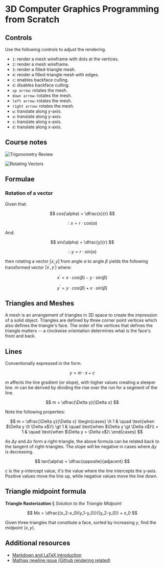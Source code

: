 # 3D Computer Graphics Programming from Scratch

## Controls

Use the following controls to adjust the rendering.

* `1`: render a mesh wireframe with dots at the vertices.
* `2`: render a mesh wireframe.
* `3`: render a filled-triangle mesh.
* `4`: render a filled-triangle mesh with edges.
* `c`: enables backface culling.
* `d`: disables backface culling.
* `up arrow`: rotates the mesh.
* `down arrow`: rotates the mesh.
* `left arrow`: rotates the mesh.
* `right arrow`: rotates the mesh.
* `w`: translate along y-axis.
* `a`: translate along y-axis.
* `s`: translate along x-axis.
* `d`: translate along x-axis.

## Course notes

![Trigonometry Review](1-trig-review-notes.png "Trigonometry Review Notes")

![Rotating Vectors](2-rotating-vectors.png "Rotating Vectors Notes")

## Formulae

### Rotation of a vector

Given that:

$$
cos(\alpha) = \dfrac{x}{r}
$$

$$
\therefore x = r \cdot cos(\alpha)
$$

And:

$$
sin(\alpha) = \dfrac{y}{r}
$$

$$
\therefore y = r \cdot sin(\alpha)
$$

then rotating a vector $[x, y]$ from angle $\alpha$ to angle $\beta$ yields the following transformed vector $[x^\prime, y^\prime]$ where:

$$
x^ \prime = x \cdot cos(\beta) - y \cdot sin(\beta)
$$

$$
y^ \prime = y \cdot cos(\beta) + x \cdot sin(\beta)
$$

## Triangles and Meshes

A mesh is an arrangement of triangles in 3D space to create the impression of a solid object. Triangles are defined by three corner point vertices which also defines the triangle's face. The order of the vertices that defines the triangle matters -- a clockwise orientation determines what is the face's front and back.

## Lines

Conventionally expressed in the form.

$$
y = m \cdot x + c
$$

$m$ affects the line gradient (or slope), with higher values creating a steeper line. $m$ can be derived by dividing the rise over the run for a segment of the line.

$$
m = \dfrac{\Delta y}{\Delta x}
$$

Note the following properties:

$$
m = \dfrac{\Delta y}{\Delta x} 
\begin{cases}
\lt 1 & \quad \text{when $\Delta y \lt \Delta x$}\\ 
\gt 1 & \quad \text{when $\Delta y \gt \Delta x$}\\ 
= 1 & \quad \text{when $\Delta y = \Delta x$}\
\end{cases}
$$

As $\Delta y$ and $\Delta x$ form a right-triangle, the above formula can be related back to the tangent of right-triangles. The slope will be negative in cases where $\Delta y$ is decreasing.

$$
tan(\alpha) = \dfrac{opposite}{adjacent}
$$

$c$ is the y-intercept value, it's the value where the line intercepts the y-axis. Positive values move the line up, while negative values move the line down.

## Triangle midpoint formula

**Triangle Rasterization** &sect; _Solution to the Triangle Midpoint_

$$
Mx = \dfrac{(x_2-x_0)(y_1-y_0)}{(y_2-y_0)} + x_0
$$

Given three triangles that constitute a face, sorted by increasing _y_, find the midpoint $(x, y)$.

## Additional resources

* [Markdown and LaTeX introduction](https://ashki23.github.io/markdown-latex.html)
* [Mathjax newline issue (Github rendering related)](https://github.com/mathjax/MathJax/issues/2312)

